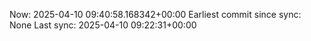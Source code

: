 Now: 2025-04-10 09:40:58.168342+00:00 Earliest commit since sync: None Last sync: 2025-04-10 09:22:31+00:00
